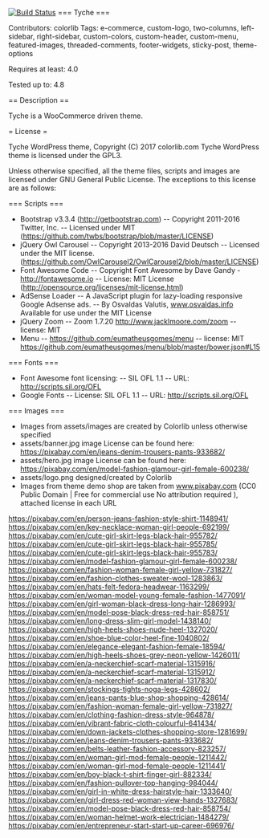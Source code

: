 [![Build Status](https://api.travis-ci.org/puikinsh/tyche.svg?branch=master)](https://travis-ci.org/puikinsh/tyche)
=== Tyche ===

Contributors: colorlib
Tags: e-commerce, custom-logo, two-columns, left-sidebar, right-sidebar, custom-colors, custom-header, custom-menu, featured-images, threaded-comments, footer-widgets, sticky-post, theme-options

Requires at least:	4.0

Tested up to:		4.8

== Description ==

Tyche is a WooCommerce driven theme. 

= License =

Tyche WordPress theme, Copyright (C) 2017 colorlib.com
Tyche WordPress theme is licensed under the GPL3.

Unless otherwise specified, all the theme files, scripts and images are licensed under GNU General Public License. The exceptions to this license are as follows:

=== Scripts ===

- Bootstrap v3.3.4 (http://getbootstrap.com)
    -- Copyright 2011-2016 Twitter, Inc.
    -- Licensed under MIT (https://github.com/twbs/bootstrap/blob/master/LICENSE)
- jQuery Owl Carousel
    -- Copyright 2013-2016 David Deutsch
    -- Licensed under the MIT license. (https://github.com/OwlCarousel2/OwlCarousel2/blob/master/LICENSE)
- Font Awesome Code
    -- Copyright Font Awesome by Dave Gandy - http://fontawesome.io
    -- License: MIT License (http://opensource.org/licenses/mit-license.html)
- AdSense Loader
		-- A JavaScript plugin for lazy-loading responsive Google Adsense ads.
		-- By Osvaldas Valutis, www.osvaldas.info Available for use under the MIT License
- jQuery Zoom
		-- Zoom 1.7.20 http://www.jacklmoore.com/zoom 
    -- license: MIT
- Menu
    -- https://github.com/eumatheusgomes/menu
    -- license: MIT https://github.com/eumatheusgomes/menu/blob/master/bower.json#L15
    
=== Fonts ===

- Font Awesome font licensing:
    -- SIL OFL 1.1
    -- URL: http://scripts.sil.org/OFL
- Google Fonts
    -- License: SIL OFL 1.1
    -- URL: http://scripts.sil.org/OFL

=== Images ===

- Images from assets/images are created by Colorlib unless otherwise specified
- assets/banner.jpg image License can be found here: https://pixabay.com/en/jeans-denim-trousers-pants-933682/
- assets/hero.jpg image License can be found here: https://pixabay.com/en/model-fashion-glamour-girl-female-600238/
- assets/logo.png designed/created by Colorlib
- Images from theme demo shop are taken from www.pixabay.com (CC0 Public Domain | Free for commercial use No attribution required ), attached license in each URL

https://pixabay.com/en/person-jeans-fashion-style-shirt-1148941/
https://pixabay.com/en/key-necklace-woman-girl-people-692199/
https://pixabay.com/en/cute-girl-skirt-legs-black-hair-955782/
https://pixabay.com/en/cute-girl-skirt-legs-black-hair-955785/
https://pixabay.com/en/cute-girl-skirt-legs-black-hair-955783/
https://pixabay.com/en/model-fashion-glamour-girl-female-600238/
https://pixabay.com/en/fashion-woman-female-girl-yellow-731827/
https://pixabay.com/en/fashion-clothes-sweater-wool-1283863/
https://pixabay.com/en/hats-felt-fedora-headwear-1163299/
https://pixabay.com/en/woman-model-young-female-fashion-1477091/
https://pixabay.com/en/girl-woman-black-dress-long-hair-1286993/
https://pixabay.com/en/model-pose-black-dress-red-hair-858751/
https://pixabay.com/en/long-dress-slim-girl-model-1438140/
https://pixabay.com/en/high-heels-shoes-nude-heel-1327020/
https://pixabay.com/en/shoe-blue-color-heel-fine-1040802/
https://pixabay.com/en/elegance-elegant-fashion-female-18594/
https://pixabay.com/en/high-heels-shoes-grey-neon-yellow-1426011/
https://pixabay.com/en/a-neckerchief-scarf-material-1315916/
https://pixabay.com/en/a-neckerchief-scarf-material-1315912/
https://pixabay.com/en/a-neckerchief-scarf-material-1317830/
https://pixabay.com/en/stockings-tights-noga-legs-428602/
https://pixabay.com/en/jeans-pants-blue-shop-shopping-428614/
https://pixabay.com/en/fashion-woman-female-girl-yellow-731827/
https://pixabay.com/en/clothing-fashion-dress-style-964878/
https://pixabay.com/en/vibrant-fabric-cloth-colourful-641434/
https://pixabay.com/en/down-jackets-clothes-shopping-store-1281699/
https://pixabay.com/en/jeans-denim-trousers-pants-933682/
https://pixabay.com/en/belts-leather-fashion-accessory-823257/
https://pixabay.com/en/woman-girl-mod-female-people-1211442/
https://pixabay.com/en/woman-girl-mod-female-people-1211441/
https://pixabay.com/en/boy-black-t-shirt-finger-girl-882334/
https://pixabay.com/en/fashion-pullover-top-hanging-984044/
https://pixabay.com/en/girl-in-white-dress-hairstyle-hair-1333640/
https://pixabay.com/en/girl-dress-red-woman-view-hands-1327683/
https://pixabay.com/en/model-pose-black-dress-red-hair-858754/
https://pixabay.com/en/woman-helmet-work-electrician-1484279/
https://pixabay.com/en/entrepreneur-start-start-up-career-696976/
